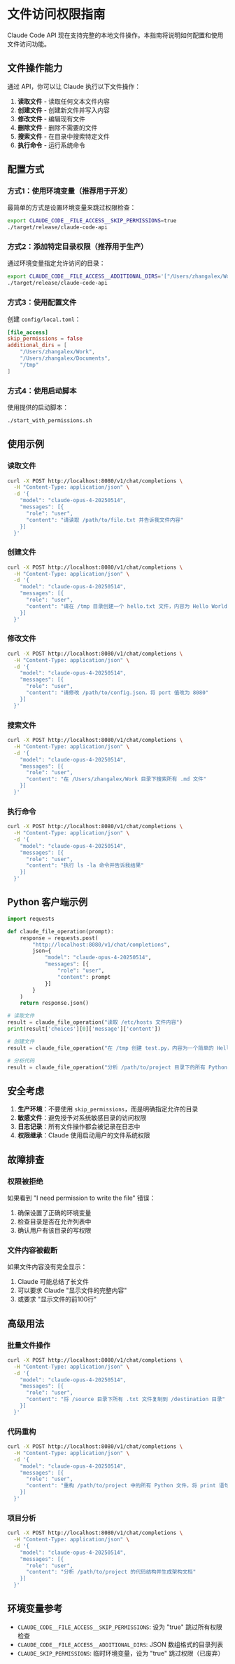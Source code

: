 # 文件访问权限指南

Claude Code API 现在支持完整的本地文件操作。本指南将说明如何配置和使用文件访问功能。

## 文件操作能力

通过 API，你可以让 Claude 执行以下文件操作：

1. **读取文件** - 读取任何文本文件内容
2. **创建文件** - 创建新文件并写入内容
3. **修改文件** - 编辑现有文件
4. **删除文件** - 删除不需要的文件
5. **搜索文件** - 在目录中搜索特定文件
6. **执行命令** - 运行系统命令

## 配置方式

### 方式1：使用环境变量（推荐用于开发）

最简单的方式是设置环境变量来跳过权限检查：

```bash
export CLAUDE_CODE__FILE_ACCESS__SKIP_PERMISSIONS=true
./target/release/claude-code-api
```

### 方式2：添加特定目录权限（推荐用于生产）

通过环境变量指定允许访问的目录：

```bash
export CLAUDE_CODE__FILE_ACCESS__ADDITIONAL_DIRS='["/Users/zhangalex/Work", "/tmp"]'
./target/release/claude-code-api
```

### 方式3：使用配置文件

创建 `config/local.toml`：

```toml
[file_access]
skip_permissions = false
additional_dirs = [
    "/Users/zhangalex/Work",
    "/Users/zhangalex/Documents",
    "/tmp"
]
```

### 方式4：使用启动脚本

使用提供的启动脚本：

```bash
./start_with_permissions.sh
```

## 使用示例

### 读取文件

```bash
curl -X POST http://localhost:8080/v1/chat/completions \
  -H "Content-Type: application/json" \
  -d '{
    "model": "claude-opus-4-20250514",
    "messages": [{
      "role": "user",
      "content": "请读取 /path/to/file.txt 并告诉我文件内容"
    }]
  }'
```

### 创建文件

```bash
curl -X POST http://localhost:8080/v1/chat/completions \
  -H "Content-Type: application/json" \
  -d '{
    "model": "claude-opus-4-20250514",
    "messages": [{
      "role": "user",
      "content": "请在 /tmp 目录创建一个 hello.txt 文件，内容为 Hello World"
    }]
  }'
```

### 修改文件

```bash
curl -X POST http://localhost:8080/v1/chat/completions \
  -H "Content-Type: application/json" \
  -d '{
    "model": "claude-opus-4-20250514",
    "messages": [{
      "role": "user",
      "content": "请修改 /path/to/config.json，将 port 值改为 8080"
    }]
  }'
```

### 搜索文件

```bash
curl -X POST http://localhost:8080/v1/chat/completions \
  -H "Content-Type: application/json" \
  -d '{
    "model": "claude-opus-4-20250514",
    "messages": [{
      "role": "user",
      "content": "在 /Users/zhangalex/Work 目录下搜索所有 .md 文件"
    }]
  }'
```

### 执行命令

```bash
curl -X POST http://localhost:8080/v1/chat/completions \
  -H "Content-Type: application/json" \
  -d '{
    "model": "claude-opus-4-20250514",
    "messages": [{
      "role": "user",
      "content": "执行 ls -la 命令并告诉我结果"
    }]
  }'
```

## Python 客户端示例

```python
import requests

def claude_file_operation(prompt):
    response = requests.post(
        "http://localhost:8080/v1/chat/completions",
        json={
            "model": "claude-opus-4-20250514",
            "messages": [{
                "role": "user",
                "content": prompt
            }]
        }
    )
    return response.json()

# 读取文件
result = claude_file_operation("读取 /etc/hosts 文件内容")
print(result['choices'][0]['message']['content'])

# 创建文件
result = claude_file_operation("在 /tmp 创建 test.py，内容为一个简单的 Hello World 程序")

# 分析代码
result = claude_file_operation("分析 /path/to/project 目录下的所有 Python 文件结构")
```

## 安全考虑

1. **生产环境**：不要使用 `skip_permissions`，而是明确指定允许的目录
2. **敏感文件**：避免授予对系统敏感目录的访问权限
3. **日志记录**：所有文件操作都会被记录在日志中
4. **权限继承**：Claude 使用启动用户的文件系统权限

## 故障排查

### 权限被拒绝

如果看到 "I need permission to write the file" 错误：

1. 确保设置了正确的环境变量
2. 检查目录是否在允许列表中
3. 确认用户有该目录的写权限

### 文件内容被截断

如果文件内容没有完全显示：

1. Claude 可能总结了长文件
2. 可以要求 Claude "显示文件的完整内容"
3. 或要求 "显示文件的前100行"

## 高级用法

### 批量文件操作

```bash
curl -X POST http://localhost:8080/v1/chat/completions \
  -H "Content-Type: application/json" \
  -d '{
    "model": "claude-opus-4-20250514",
    "messages": [{
      "role": "user",
      "content": "将 /source 目录下所有 .txt 文件复制到 /destination 目录"
    }]
  }'
```

### 代码重构

```bash
curl -X POST http://localhost:8080/v1/chat/completions \
  -H "Content-Type: application/json" \
  -d '{
    "model": "claude-opus-4-20250514",
    "messages": [{
      "role": "user",
      "content": "重构 /path/to/project 中的所有 Python 文件，将 print 语句改为 logging"
    }]
  }'
```

### 项目分析

```bash
curl -X POST http://localhost:8080/v1/chat/completions \
  -H "Content-Type: application/json" \
  -d '{
    "model": "claude-opus-4-20250514",
    "messages": [{
      "role": "user",
      "content": "分析 /path/to/project 的代码结构并生成架构文档"
    }]
  }'
```

## 环境变量参考

- `CLAUDE_CODE__FILE_ACCESS__SKIP_PERMISSIONS`: 设为 "true" 跳过所有权限检查
- `CLAUDE_CODE__FILE_ACCESS__ADDITIONAL_DIRS`: JSON 数组格式的目录列表
- `CLAUDE_SKIP_PERMISSIONS`: 临时环境变量，设为 "true" 跳过权限（已废弃）